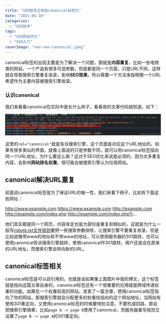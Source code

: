 ```yaml
---
title: "SEO技术之网站canonical标签化"
date: "2021-05-10"
categories: 
  - "SEO技术"
tags: 
  - "SEO网站优化"
  - "SEO入门"
coverImage: "seo-seo-canonical.jpeg"
---
```


canonical标签的出现主要是为了解决一个问题，那就是**内容重复**，比如一些电商类的网站，一个产品有很多可选参数，但是都是同一个页面，只是URL不同，这样就会导致搜索引擎重复收录，影响**SEO效果**，所以需要一个方法来指明哪一个URL希望作为主要内容被搜索引擎收录。

### 认识canonical

我们来看看canonical在实际中是长什么样子，看看我的文章代码就知道，如下：

![seozen-seo-canonical](images/seozen-seo-canonical.png)

这里的`rel="canonical"`就是告诉搜索引擎，这个页面是对应这个URL地址的。如果有很多类似的界面，就像上面说的只是参数不同，就可以用canonical标签指向同一个URL地址，为什么要这么做？这对于SEO优化来说是必须的，因为太多重复内容，会影响**网站排名权重**，很可能会被搜索引擎认为垃圾网站。

## canonical解决URL重复

前面说canonical标签是为了保证URL的唯一性，我们来看下例子，比如有下面这些网址：

http://www.example.com
https://www.example.com
http://example.com
http://example.com/index.php
http://example.com/index.php?r...

他们其实都是同一个网页，内容肯定也是大部份是重复和相似的，这就是为什么一般写[robots.txt文件规则](https://www.helloyu.top/seo/robots-mislead-seo/)要把一些搜索参数排除，让搜索引擎不要重复收录，但是比如说像带www的地址和不带www的地址，可以使用服务器的301跳转，也可以使用canonical告诉搜索引擎跳转，使用canonical作301跳转，用户还是会在原来的URL地址，而搜索引擎会转向新的URL。

## canonical标签相关

canonical标签是可以自引用的，也就是说如果像上面图片中我的博文，这个标签就是指向这篇文章自身的。canonical标签还有一个很重要的应用就是跨域传递权重的功能，如果在一个权重较高的网站，发表了一篇文章，使用canonical标签指向了你的网站，那搜索引擎就会分配更多的权重给指向的这个网站地址，当网站有使用301重定向，又使用canonical标签的时候要特别注意，不要形成回路，那会把搜索引擎搞晕，比如`page A -> page B`使用了canonical，而服务器重写规则又设置了`page B -> page A`的301重定向。
